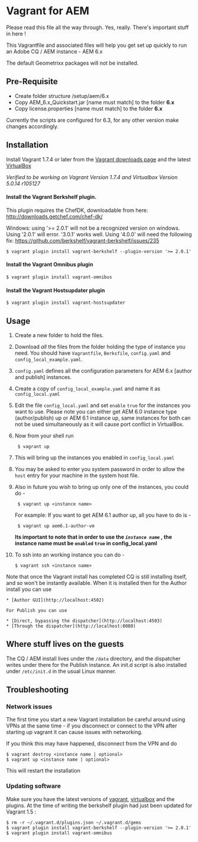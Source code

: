 # Vagrant for AEM

Please read this file all the way through. Yes, really. There's important stuff in here !

This Vagrantfile and associated files will help you get set up quickly to run an Adobe CQ / AEM instance - AEM 6.x

The default Geometrixx packages will not be installed.

## Pre-Requisite
* Create folder structure /setup/aem/6.x
* Copy AEM_6.x_Quickstart.jar [name must match] to the folder __6.x__
* Copy license.properties [name must match] to the folder __6.x__

Currently the scripts are configured for 6.3, for any other version make changes accordingly.
## Installation

Install Vagrant 1.7.4 or later from the [Vagrant downloads page](http://www.vagrantup.com/downloads.html) and the latest [VirtualBox](https://www.virtualbox.org/)

*Verified to be working on Vagrant Version 1.7.4 and Virtualbox Version 5.0.14 r105127*

#### Install the Vagrant Berkshelf plugin.

This plugin requires the ChefDK, downloadable from here: http://downloads.getchef.com/chef-dk/

Windows: using '>= 2.0.1' will not be a recognized version on windows.  Using '2.0.1' will error. '3.0.1' works well. Using '4.0.0' will need the following fix: https://github.com/berkshelf/vagrant-berkshelf/issues/235 

    $ vagrant plugin install vagrant-berkshelf --plugin-version '>= 2.0.1'

#### Install the Vagrant Omnibus plugin

    $ vagrant plugin install vagrant-omnibus
    
#### Install the Vagrant Hostsupdater plugin

    $ vagrant plugin install vagrant-hostsupdater

## Usage

1. Create a new folder to hold the files.

2. Download *all* the files from the folder holding the type of instance you need. You should have `Vagrantfile`, `Berksfile`, `config.yaml` and `config_local_example.yaml`. 
3. `config.yaml` defines all the configuration parameters for AEM 6.x [author and publish] instances. 
4. Create a copy of `config_local_example.yaml` and name it as `config_local.yaml`
5. Edit the file `config_local.yaml` and set `enable` `true` for the instances you want to use. Please note you can either get AEM 6.0 instance type (author/publish) up or AEM 6.1 instance up, same instances for both can not be used simultaneously as it will cause port conflict in VirtualBox. 

6. Now from your shell run

        $ vagrant up

7. This will bring up the instances you enabled in `config_local.yaml`
8. You may be asked to enter you system password in order to allow the `host` entry for your machine in the system host file.
9. Also in future you wish to bring up only one of the instances, you could do -

        $ vagrant up <instance name>

	For example:  If you want to get AEM 6.1 author up, all you have to do is - 

        $ vagrant up aem6.1-author-vm
        
	**Its important to note that in order to use the _`instance name`_ , the instance name must be `enabled` `true` in config_local.yaml**

10. To ssh into an working instance you can do -
 
        $ vagrant ssh <instance name>


Note that once the Vagrant install has completed CQ is still installing itself, and so won't be instantly available.
    When it is installed then for the Author install you can use

    * [Author GUI](http://localhost:4502)

    For Publish you can use

    * [Direct, bypassing the dispatcher](http://localhost:4503)
    * [Through the dispatcher](http://localhost:8080)

## Where stuff lives on the guests

The CQ / AEM install lives under the `/data` directory, and the dispatcher writes under there for the Publish instance.
An init.d script is also installed under `/etc/init.d` in the usual Linux manner.


## Troubleshooting

### Network issues
The first time you start a new Vagrant installation be careful around using VPNs at the same time - if you disconnect or connect to the VPN after starting up vagrant it can cause issues with networking.

If you think this may have happened, disconnect from the VPN and do 

    $ vagrant destroy <instance name | optional> 
    $ vagrant up <instance name | optional>

This will restart the installation

### Updating software
Make sure you have the latest versions of [vagrant](http://www.vagrantup.com/), [virtualbox](https://www.virtualbox.org/) and the plugins. At the time of writing the
berkshelf plugin had just been updated for Vagrant 1.5 :

    $ rm -r ~/.vagrant.d/plugins.json ~/.vagrant.d/gems
    $ vagrant plugin install vagrant-berkshelf --plugin-version '>= 2.0.1'
    $ vagrant plugin install vagrant-omnibus

